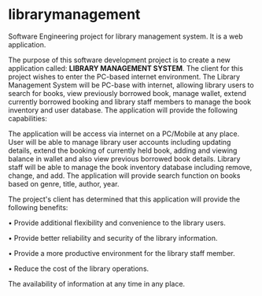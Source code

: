 # librarymanagement
Software Engineering project for library management system. It is a web application.

The purpose of this software development project is to create a new application called: **LIBRARY MANAGEMENT SYSTEM**. The client for this project wishes to enter the PC-based internet environment. The Library Management System will be PC-base with internet, allowing library users to search for books, view previously borrowed book, manage wallet, extend currently borrowed booking and library staff members to manage the book inventory and user database. The application will provide the following capabilities: 


The application will be access via internet on a PC/Mobile at any place. 
User will be able to manage library user accounts including updating details, extend the booking of currently held book, adding and viewing balance in wallet and also view previous borrowed book details. Library staff will be able to manage the book inventory database including remove, change, and add.
The application will provide search function on books based on genre, title, author, year. 

 The project's client has determined that this application will provide the following benefits:
   
   • Provide additional flexibility and convenience to the library users. 
   
   • Provide better reliability and security of the library information. 
   
   • Provide a more productive environment for the library staff member. 
   
   • Reduce the cost of the library operations. 

The availability of information at any time in any place.
